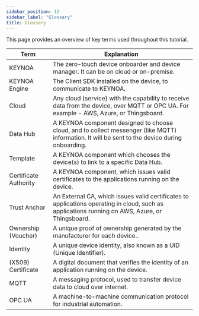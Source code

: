 ```yaml
---
sidebar_position: 12
sidebar_label: "Glossary"
title: Glossary
---
```


This page provides an overview of key terms used throughout this tutorial.

| Term                  | Explanation                                                                                    |
| -----------------     | ---------------------------------------------------------------------------------------------- |
| KEYNOA                | The zero-touch device onboarder and device manager. It can be on cloud or on-premise.          |
| KEYNOA Engine         | The Client SDK installed on the device, to communicate to KEYNOA.                              |
| Cloud				    | Any cloud (service) with the capability to receive data from the device, over MQTT or OPC UA. For example - AWS, Azure, or Thingsboard.    |
| Data Hub		        | A KEYNOA component designed to choose cloud, and to collect messenger (like MQTT) information. It will be sent to the device during onboarding.                                                                                 |
| Template              | A KEYNOA component which chooses the device(s) to link to a specific Data Hub.                 |
| Certificate Authority | A KEYNOA component, which issues valid certificates to the applications running on the device. |
| Trust Anchor		    | An External CA, which issues valid certificates to applications operating in cloud, such as applications running on AWS, Azure, or Thingsboard.  |
| Ownership (Voucher)	| A unique proof of ownership generated by the manufacturer for each device..                    |
| Identity              | A unique device identity, also known as a UID (Unique Identifier).                             |
| (X509) Certificate    | A digital document that verifies the identity of an application running on the device.         |
| MQTT		            | A messaging protocol, used to transfer device data to cloud over internet.                     |
| OPC UA				| A machine-to-machine communication protocol for industrial automation.                         |